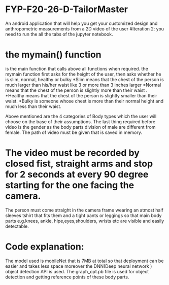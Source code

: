# FYP-F20-26-D-TailorMaster
An android application that will help you get your customized design and anthropometric measurements from a 2D video of the user
#Iteration 2:
you need to run the all the tabs of the jupyter notebook.
# the mymain() function
is the main function that calls above all functions when required.
the mymain function first asks for the height of the user, then asks whether he is slim, normal, healthy or bulky
*Slim means that the chest of the person is much larger than his/her waist like 3 or more than 3 inches larger 
*Normal means that the chest of the person is slightly more than their waist .
*Healthy means that the chest of the person is slightly smaller than their waist.
*Bulky is someone whose chest is more than their normal height and much less than their waist.

Above mentioned are the 4 categories of Body types which the user will choose on the base of their assumptions.
The last thing required before video is the gender as the body parts division of male are different from female.
The path of video must be given that is saved in memory.
# The video must be recorded by closed fist, straight arms and stop for 2 seconds at every 90 degree starting for the one facing the camera.
The person must come straight in the camera frame wearing an atmost half sleeves tshirt that fits them and a tight pants or leggings so that main body parts e.g.knees, ankle, hipe,eyes,shoulders, wrists etc are visible and easily detectable.
# Code explanation:
The model used is mobileNet that is 7MB at total so that deployment can be easier and takes less space moreover the DNN(Deep neural network ) object detection API is used.
The graph_opt.pb file is used for object detection and getting reference points of these body parts.
